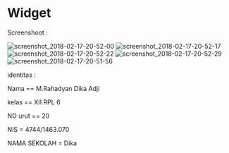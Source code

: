 # Widget

Screenshoot :

![screenshot_2018-02-17-20-52-00](https://user-images.githubusercontent.com/22056194/36341838-12d3a0f4-1427-11e8-9f4f-8c7bc83a3e79.png)
![screenshot_2018-02-17-20-52-17](https://user-images.githubusercontent.com/22056194/36341839-1329d064-1427-11e8-9e61-d289b81109c0.png)
![screenshot_2018-02-17-20-52-22](https://user-images.githubusercontent.com/22056194/36341840-137e2ede-1427-11e8-89af-cda8fdc9b4ae.png)
![screenshot_2018-02-17-20-52-29](https://user-images.githubusercontent.com/22056194/36341841-13e212be-1427-11e8-8111-1997200cff34.png)
![screenshot_2018-02-17-20-51-56](https://user-images.githubusercontent.com/22056194/36341842-1433a390-1427-11e8-9490-4308a1903f77.png)




identitas :

Nama == M.Rahadyan Dika Adji

kelas == XII RPL 6

NO urut == 20

NIS = 4744/1463.070

NAMA SEKOLAH = Dika 
